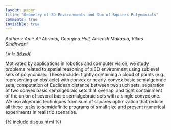 ```yaml
---
layout: paper
title: "Geometry of 3D Environments and Sum of Squares Polynomials"
comments: true
invisible: true
---
```


<p class="text-left"><i>Authors: Amir Ali Ahmadi, Georgina Hall, Ameesh Makadia, Vikas Sindhwani</i></p>
<p class="text-left"><i>Link: <a href="https://storage.googleapis.com/rss2017-papers/36.pdf">36.pdf</a></i></p>

Motivated by applications in robotics and computer vision, we study problems related to spatial reasoning of a 3D environment using sublevel sets of polynomials. These include: tightly containing a cloud of points (e.g., representing an obstacle) with convex or nearly-convex basic semialgebraic sets, computation of Euclidean distance between two such sets, separation of two convex basic semalgebraic sets that overlap, and tight containment of the union of several basic semialgebraic sets with a single convex one. We use algebraic techniques from sum of squares optimization that reduce all these tasks to semidefinite programs of small size and present numerical experiments in realistic scenarios. 

{% include disqus.html %}